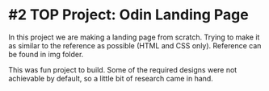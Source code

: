 # #2 TOP Project: Odin Landing Page

In this project we are making a landing page from scratch. Trying to make it as similar to the reference as possible (HTML and CSS only). Reference can be found in img folder.

This was fun project to build. Some of the required designs were not achievable by default, so a little bit of research came in hand.